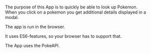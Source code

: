 The purpose of this App is to quickly be able to look up Pokemon.
<br>
When you click on a pokemon you get additional details displayed in a modal.

The app is run in the browser.

It uses ES6-features, so your browser has to support that.

The App uses the PokeAPI.
